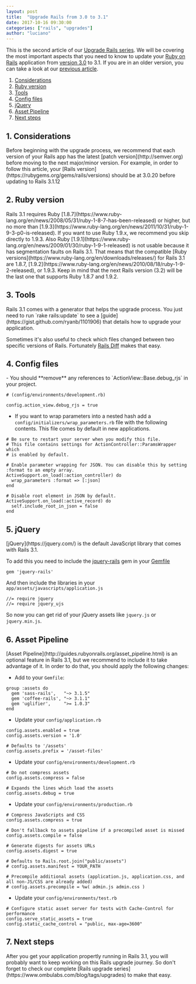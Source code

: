 ```yaml
---
layout: post
title:  "Upgrade Rails from 3.0 to 3.1"
date: 2017-10-16 09:30:00
categories: ["rails", "upgrades"]
author: "luciano"
---
```


This is the second article of our [Upgrade Rails series](https://www.ombulabs.com/blog/tags/upgrades). We will be covering the most important aspects that you need to know to update your [Ruby on Rails](http://rubyonrails.org/) application from [version 3.0](http://guides.rubyonrails.org/3_0_release_notes.html) to 3.1. If you are in an older version, you can take a look at our [previous article](https://www.ombulabs.com/blog/rails/upgrades/upgrade-to-rails-3.html).

<!--more-->

1. [Considerations](#considerations)
2. [Ruby version](#ruby-version)
3. [Tools](#tools)
4. [Config files](#config-files)
5. [jQuery](#jquery)
6. [Asset Pipeline](#asset_pipeline)
7. [Next steps](#next-steps)


<h2 id="considerations">1. Considerations</h2>
Before beginning with the upgrade process, we recommend that each version of your Rails app has the latest [patch version](http://semver.org) before moving to the next major/minor version. For example, in order to follow this article, your [Rails version](https://rubygems.org/gems/rails/versions) should be at 3.0.20 before updating to Rails 3.1.12

<h2 id="ruby-version">2. Ruby version</h2>
Rails 3.1 requires Ruby [1.8.7](https://www.ruby-lang.org/en/news/2008/05/31/ruby-1-8-7-has-been-released) or higher, but no more than [1.9.3](https://www.ruby-lang.org/en/news/2011/10/31/ruby-1-9-3-p0-is-released). If you want to use Ruby 1.9.x, we recommend you skip directly to 1.9.3. Also Ruby [1.9.1](https://www.ruby-lang.org/en/news/2009/01/30/ruby-1-9-1-released) is not usable because it has segmentation faults on Rails 3.1. That means that the compatible [Ruby versions](https://www.ruby-lang.org/en/downloads/releases/) for Rails 3.1 are 1.8.7, [1.9.2](https://www.ruby-lang.org/en/news/2010/08/18/ruby-1-9-2-released), or 1.9.3. Keep in mind that the next Rails version (3.2) will be the last one that supports Ruby 1.8.7 and 1.9.2.

<h2 id="tools">3. Tools</h2>
Rails 3.1 comes with a generator that helps the upgrade process. You just need to run `rake rails:update` to see a [guide](https://gist.github.com/ryanb/1101906) that details how to upgrade your application.

Sometimes it's also useful to check which files changed between two specific versions of Rails. Fortunately [Rails Diff](http://railsdiff.org/3.0.20/3.1.12) makes that easy.

<h2 id="config-files">4. Config files</h2>
- You should **remove** any references to `ActionView::Base.debug_rjs` in your project.

```
# (config/environments/development.rb)

config.action_view.debug_rjs = true
```

- If you want to wrap parameters into a nested hash add a `config/initializers/wrap_parameters.rb` file with the following contents. This file comes by default in new applications.

```
# Be sure to restart your server when you modify this file.
# This file contains settings for ActionController::ParamsWrapper which
# is enabled by default.

# Enable parameter wrapping for JSON. You can disable this by setting :format to an empty array.
ActiveSupport.on_load(:action_controller) do
  wrap_parameters :format => [:json]
end

# Disable root element in JSON by default.
ActiveSupport.on_load(:active_record) do
  self.include_root_in_json = false
end
```

<h2 id="jquery">5. jQuery</h2>
[jQuery](https://jquery.com/) is the default JavaScript library that comes with Rails 3.1.

To add this you need to include the [jquery-rails](https://github.com/rails/jquery-rails) gem in your [Gemfile](https://bundler.io/gemfile.html)

```
gem 'jquery-rails'
```

And then include the libraries in your `app/assets/javascripts/application.js`

```
//= require jquery
//= require jquery_ujs
```

So now you can get rid of your jQuery assets like `jquery.js` or `jquery.min.js`.

<h2 id="asset_pipeline">6. Asset Pipeline</h2>
[Asset Pipeline](http://guides.rubyonrails.org/asset_pipeline.html) is an optional feature in Rails 3.1, but we recommend to include it to take advantage of it. In order to do that, you should apply the following changes:

- Add to your `Gemfile`:

```
group :assets do
  gem 'sass-rails',   "~> 3.1.5"
  gem 'coffee-rails', "~> 3.1.1"
  gem 'uglifier',     ">= 1.0.3"
end
```

- Update your `config/application.rb`

```
config.assets.enabled = true
config.assets.version = '1.0'

# Defaults to '/assets'
config.assets.prefix = '/asset-files'
```

- Update your `config/environments/development.rb`

```
# Do not compress assets
config.assets.compress = false

# Expands the lines which load the assets
config.assets.debug = true
```

- Update your `config/environments/production.rb`

```
# Compress JavaScripts and CSS
config.assets.compress = true

# Don't fallback to assets pipeline if a precompiled asset is missed
config.assets.compile = false

# Generate digests for assets URLs
config.assets.digest = true

# Defaults to Rails.root.join("public/assets")
# config.assets.manifest = YOUR_PATH

# Precompile additional assets (application.js, application.css, and all non-JS/CSS are already added)
# config.assets.precompile = %w( admin.js admin.css )
```

- Update your `config/environments/test.rb`

```
# Configure static asset server for tests with Cache-Control for performance
config.serve_static_assets = true
config.static_cache_control = "public, max-age=3600"
```

<h2 id="next-steps">7. Next steps</h2>
After you get your application propertly running in Rails 3.1, you will probably want to keep working on this Rails upgrade journey. So don't forget to check our complete [Rails upgrade series](https://www.ombulabs.com/blog/tags/upgrades) to make that easy.
